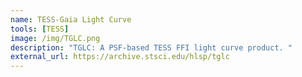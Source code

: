 ```yaml
---
name: TESS-Gaia Light Curve
tools: [TESS]
image: /img/TGLC.png
description: "TGLC: A PSF-based TESS FFI light curve product. "
external_url: https://archive.stsci.edu/hlsp/tglc
---
```

